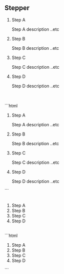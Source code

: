 ## Stepper

<ol class="stepper">
   <li class="active">
      <p>Step A</p>
      <label>Step A description ..etc </label>
   </li>
   <li class="active">
      <p>Step B</p>
      <label  >Step B description ..etc </label>
   </li>
   <li>
      <p>Step C</p>
      <label  >Step C description ..etc </label>
   </li>
   <li>
      <p>Step D</p>
      <label  >Step D description ..etc </label>
   </li>
</ol>
<br>

<br>
```html
<ol class="stepper">
   <li class="active">
      <p>Step A</p>
      <label>Step A description ..etc </label>
   </li>
   <li class="active">
      <p>Step B</p>
      <label  >Step B description ..etc </label>
   </li>
   <li>
      <p>Step C</p>
      <label  >Step C description ..etc </label>
   </li>
   <li>
      <p>Step D</p>
      <label  >Step D description ..etc </label>
   </li>
</ol>
```
<br><br>

<ol class="stepper stepper-small">
   <li class="active">
   Step A
   </li>
   <li class="active">
Step B
   </li>
   <li>
    Step C
   </li>
   <li>
     Step D
   </li>
</ol>

<br>
```html
<ol class="stepper stepper-small">
   <li class="active">
   Step A
   </li>
   <li class="active">
Step B
   </li>
   <li>
    Step C
   </li>
   <li>
     Step D
   </li>
</ol>
```
